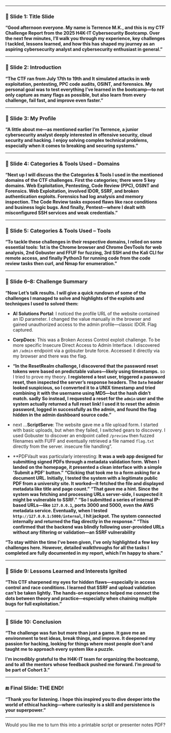 
---

### 🔹 Slide 1: Title Slide

**“Good afternoon everyone. My name is Terrence M.K., and this is my CTF Challenge Report from the 2025 H4K-IT Cybersecurity Bootcamp. Over the next few minutes, I’ll walk you through my experience, key challenges I tackled, lessons learned, and how this has shaped my journey as an aspiring cybersecurity analyst and cybersecurity enthusiast in general.”**

---

### 🔹 Slide 2: Introduction

**“The CTF ran from July 17th to 19th and It simulated attacks in web exploitation, pentesting, PPC code audits, OSINT, and forensics. My personal goal was to test everything I’ve learned in the bootcamp—to not only capture as many flags as possible, but also learn from every challenge, fail fast, and improve even faster.”**

---

### 🔹 Slide 3: My Profile

**“A little about me—as mentioned earlier I’m Terrence, a junior cybersecurity analyst deeply interested in offensive security, cloud security and hacking. I enjoy solving complex technical problems, especially when it comes to breaking and securing systems.”**

---

### 🔹 Slide 4: Categories & Tools Used – Domains

**“Next up I will discuss the the Categories & Tools I used in the mentioned domains of the CTF challenges. 
First the categories;
there were 5 key domains. 
Web Exploitation, Pentesting, Code Review (PPC), OSINT and Forensics.
Web Exploitation, involved IDOR, SSRF, and broken authentication exploits. 
Forensics had log analysis and memory inspection.
The Code Review tasks exposed flaws like race conditions and business logic bugs. 
And finally, Pentest—where I dealt with misconfigured SSH services and weak credentials.”**

---

### 🔹 Slide 5: Categories & Tools Used – Tools

**“To tackle these challenges in their respective domains, I relied on some essential tools: 
1st is the Chrome browser and Chrome DevTools for web analysis, 
2nd Gobuster and FFUF for fuzzing, 
3rd SSH and the Kali CLI for remote access, and 
finally Python3 for running code from the code review tasks
then curl, and Nmap for enumeration.”**

---

### 🔹 Slide 6–8: Challenge Summary

**“Now Let’s talk results.
I will give a quick rundown of some of the challenges I managed to solve and highlights of the exploits and techniques I used to solved them:**

- **AI Solutions Portal**: I noticed the profile URL of the website contained an ID parameter. I changed the value manually in the browser and gained unauthorized access to the admin profile—classic IDOR. Flag captured.

- **CorpDocs**:  This was a Broken Access Control exploit challenge. To be more specific Insecure Direct Access to Admin Interface. I discovered an `/admin` endpoint via a gobsuter brute force. Accessed it directly via my browser and there was the flag. 

- **“In the ResetRealm challenge, I discovered that the password reset tokens were based on predictable values—likely using timestamps.**  so I tried to prove my theory.
	**I registered a test user, triggered a password reset, then inspected the server’s response headers. The `Date` header looked suspicious, so I converted it to a UNIX timestamp and tried combining it with the username using MD5—but the hash didn’t match. sadly**
	**So instead, I requested a reset for the `admin` user and the system actually returned a full reset link! I used it to reset the admin password, logged in successfully as the admin, and found the flag hidden in the admin dashboard source code.”**

- next ...**ScriptServe**: The website gave me a file upload form. I started with basic uploads, but when they failed, I switched gears to discovery. I used Gobuster to discover an endpoint called `/preview` then fuzzed filenames with FUFF and eventually retrieved a file named `flag.txt` directly from the server. insecure file handling”.

- **PDFVault was particularly interesting: **It was a web app designed for submitting signed PDFs through a metadata validation form. When I landed on the homepage, it presented a clean interface with a simple 'Submit a PDF' button.”**
	**“Clicking that took me to a form asking for a document URL. Initially, I tested the system with a legitimate public PDF from a university site. It worked—it fetched the file and displayed metadata like title and page count.”**
	**“That gave me a hint. Since the system was fetching and processing URLs server-side, I suspected it might be vulnerable to SSRF.”**
	**“So I submitted a series of internal IP-based URLs—like `127.0.0.1`, ports 3000 and 5000, even the AWS metadata service. Eventually, when I tested `http://127.0.0.1:5000/internal`, I hit jackpot. The system connected internally and returned the flag directly in the response.”**
	**“This confirmed that the backend was blindly following user-provided URLs without any filtering or validation—an SSRF vulnerability**

**“To stay within the time I’ve been given, I’ve only highlighted a few key challenges here. However, detailed walkthroughs for all the tasks I completed are fully documented in my report, which I’m happy to share.”**

---

### 🔹 Slide 9: Lessons Learned and Interests Ignited

**“This CTF sharpened my eyes for hidden flaws—especially in access control and race conditions. I learned that SSRF and upload validation can’t be taken lightly. The hands-on experience helped me connect the dots between theory and practice—especially when chaining multiple bugs for full exploitation.”**

---

### 🔹 Slide 10: Conclusion

**“The challenge was fun but more than just a game. It gave me an environment to test ideas, break things, and improve. It deepened my passion for hacking, looking for things where most people don't and taught me to approach every system like a puzzle.**

**I’m incredibly grateful to the H4K-IT team for organizing the bootcamp, and to all the mentors whose feedback pushed me forward. I’m proud to be part of Cohort 3.”**

---

### 🔚 Final Slide: THE END!

**“Thank you for listening. I hope this inspired you to dive deeper into the world of ethical hacking—where curiosity is a skill and persistence is your superpower.”**

---

Would you like me to turn this into a printable script or presenter notes PDF?